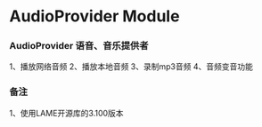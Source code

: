 # AudioProvider Module

### AudioProvider 语音、音乐提供者
1、播放网络音频
2、播放本地音频
3、录制mp3音频
4、音频变音功能


### 备注
1、使用LAME开源库的3.100版本

